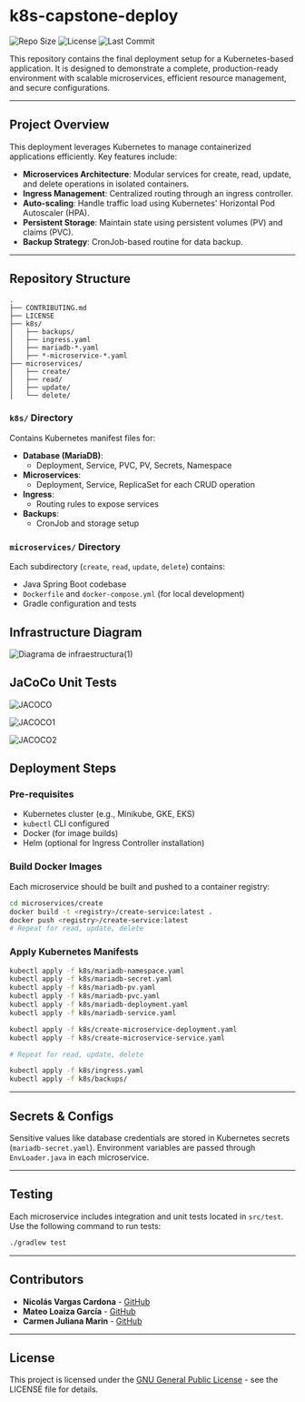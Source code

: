 # k8s-capstone-deploy

![Repo Size](https://img.shields.io/github/repo-size/VargasCardona/k8s-capstone-deploy?style=for-the-badge)
![License](https://img.shields.io/github/license/VargasCardona/k8s-capstone-deploy?style=for-the-badge)
![Last Commit](https://img.shields.io/github/last-commit/VargasCardona/k8s-capstone-deploy?style=for-the-badge)

This repository contains the final deployment setup for a Kubernetes-based application. It is designed to demonstrate a complete, production-ready environment with scalable microservices, efficient resource management, and secure configurations.

---

## Project Overview

This deployment leverages Kubernetes to manage containerized applications efficiently. Key features include:

- **Microservices Architecture**: Modular services for create, read, update, and delete operations in isolated containers.
- **Ingress Management**: Centralized routing through an ingress controller.
- **Auto-scaling**: Handle traffic load using Kubernetes' Horizontal Pod Autoscaler (HPA).
- **Persistent Storage**: Maintain state using persistent volumes (PV) and claims (PVC).
- **Backup Strategy**: CronJob-based routine for data backup.

---

## Repository Structure

```
.
├── CONTRIBUTING.md
├── LICENSE
├── k8s/
│   ├── backups/
│   ├── ingress.yaml
│   ├── mariadb-*.yaml
│   ├── *-microservice-*.yaml
├── microservices/
│   ├── create/
│   ├── read/
│   ├── update/
│   └── delete/
```

### `k8s/` Directory

Contains Kubernetes manifest files for:

- **Database (MariaDB)**:
  - Deployment, Service, PVC, PV, Secrets, Namespace
- **Microservices**:
  - Deployment, Service, ReplicaSet for each CRUD operation
- **Ingress**:
  - Routing rules to expose services
- **Backups**:
  - CronJob and storage setup

### `microservices/` Directory

Each subdirectory (`create`, `read`, `update`, `delete`) contains:

- Java Spring Boot codebase
- `Dockerfile` and `docker-compose.yml` (for local development)
- Gradle configuration and tests


## Infrastructure Diagram

![Diagrama de infraestructura(1)](https://github.com/user-attachments/assets/5b2fc6d2-0174-4594-bbaa-0cdf7851ef39)

## JaCoCo Unit Tests
![JACOCO](https://github.com/user-attachments/assets/c5c524b2-1014-42ba-8fcc-2676d9784972)

![JACOCO1](https://github.com/user-attachments/assets/74123842-f019-4012-9e97-a632a7e0f144)

![JACOCO2](https://github.com/user-attachments/assets/d06cb12f-53be-4e05-8e52-bcedc3d85a26)

## Deployment Steps

### Pre-requisites

- Kubernetes cluster (e.g., Minikube, GKE, EKS)
- `kubectl` CLI configured
- Docker (for image builds)
- Helm (optional for Ingress Controller installation)

### Build Docker Images

Each microservice should be built and pushed to a container registry:

```bash
cd microservices/create
docker build -t <registry>/create-service:latest .
docker push <registry>/create-service:latest
# Repeat for read, update, delete
```

### Apply Kubernetes Manifests

```bash
kubectl apply -f k8s/mariadb-namespace.yaml
kubectl apply -f k8s/mariadb-secret.yaml
kubectl apply -f k8s/mariadb-pv.yaml
kubectl apply -f k8s/mariadb-pvc.yaml
kubectl apply -f k8s/mariadb-deployment.yaml
kubectl apply -f k8s/mariadb-service.yaml

kubectl apply -f k8s/create-microservice-deployment.yaml
kubectl apply -f k8s/create-microservice-service.yaml

# Repeat for read, update, delete

kubectl apply -f k8s/ingress.yaml
kubectl apply -f k8s/backups/
```

---

## Secrets & Configs

Sensitive values like database credentials are stored in Kubernetes secrets (`mariadb-secret.yaml`). Environment variables are passed through `EnvLoader.java` in each microservice.

---

## Testing

Each microservice includes integration and unit tests located in `src/test`. Use the following command to run tests:

```bash
./gradlew test
```

---

## Contributors

- **Nicolás Vargas Cardona** - [GitHub](https://github.com/VargasCardona)
- **Mateo Loaiza García** - [GitHub](https://github.com/Matthub05)
- **Carmen Juliana Marin** - [GitHub](https://github.com/julianaMarin12)

---

## License

This project is licensed under the [GNU General Public License](https://www.gnu.org/licenses/) - see the LICENSE file for details.
